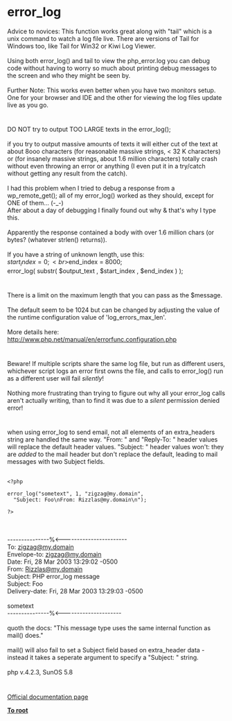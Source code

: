 # error_log



Advice to novices: This function works great along with "tail" which is a unix command to watch a log file live. There are versions of Tail for Windows too, like Tail for Win32 or Kiwi Log Viewer.<br><br>Using both error_log() and tail to view the php_error.log you can debug code without having to worry so much about printing debug messages to the screen and who they might be seen by.<br><br>Further Note: This works even better when you have two monitors setup. One for your browser and IDE and the other for viewing the log files update live as you go.  

#

DO NOT try to output TOO LARGE texts in the error_log();<br><br>if you try to output massive amounts of texts it will either cut of the text at about 8ooo characters (for reasonable massive strings, &lt; 32 K characters) or (for insanely massive strings, about 1.6 million characters) totally crash without even throwing an error or anything (I even put it in a try/catch without getting any result from the catch).<br><br>I had this problem when I tried to debug a response from a wp_remote_get(); all of my error_log() worked as they should, except for ONE of them... (-_-)<br>After about a day of debugging I finally found out why &amp; that&apos;s why I type this.<br><br>Apparently the response contained a body with over 1.6 million chars (or bytes? (whatever strlen() returns)).<br><br>If you have a string of unknown length, use this:<br>$start_index = 0;<br>$end_index = 8000;<br>error_log( substr( $output_text , $start_index , $end_index ) );  

#

There is a limit on the maximum length that you can pass as the $message.<br><br>The default seem to be 1024 but can be changed by adjusting the value of the runtime configuration value of &apos;log_errors_max_len&apos;.<br><br>More details here:<br>http://www.php.net/manual/en/errorfunc.configuration.php  

#

Beware!  If multiple scripts share the same log file, but run as different users, whichever script logs an error first owns the file, and calls to error_log() run as a different user will fail *silently*!<br><br>Nothing more frustrating than trying to figure out why all your error_log calls aren&apos;t actually writing, than to find it was due to a *silent* permission denied error!  

#

when using error_log to send email, not all elements of an extra_headers string are handled the same way.  "From: " and "Reply-To: " header values will replace the default header values. "Subject: " header values won&apos;t: they are *added* to the mail header but don&apos;t replace the default, leading to mail messages with two Subject fields.<br><br>

```
<?php

error_log("sometext", 1, "zigzag@my.domain", 
  "Subject: Foo\nFrom: Rizzlas@my.domain\n");

?>
```
<br><br>---------------%&lt;-----------------------<br>To: zigzag@my.domain<br>Envelope-to: zigzag@my.domain<br>Date: Fri, 28 Mar 2003 13:29:02 -0500<br>From: Rizzlas@my.domain<br>Subject: PHP error_log message<br>Subject: Foo<br>Delivery-date: Fri, 28 Mar 2003 13:29:03 -0500<br><br>sometext<br>---------------%&lt;---------------------<br><br>quoth the docs: "This message type uses the same internal function as mail() does."  <br><br>mail() will also fail to set a Subject field based on extra_header data - instead it takes a seperate argument to specify a "Subject: " string.<br><br>php v.4.2.3, SunOS 5.8  

#

[Official documentation page](https://www.php.net/manual/en/function.error-log.php)

**[To root](/README.md)**
